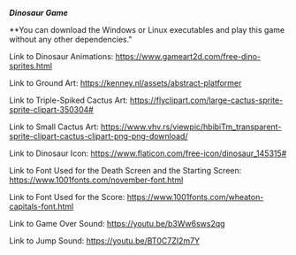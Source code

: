 ***Dinosaur Game***

**You can download the Windows or Linux executables and play this game without any other dependencies."


Link to Dinosaur Animations: https://www.gameart2d.com/free-dino-sprites.html

Link to Ground Art: https://kenney.nl/assets/abstract-platformer

Link to Triple-Spiked Cactus Art: https://flyclipart.com/large-cactus-sprite-sprite-clipart-350304#

Link to Small Cactus Art: https://www.vhv.rs/viewpic/hbibiTm_transparent-sprite-clipart-cactus-clipart-png-png-download/ 

Link to Dinosaur Icon: https://www.flaticon.com/free-icon/dinosaur_145315# 

Link to Font Used for the Death Screen and the Starting Screen: https://www.1001fonts.com/november-font.html 

Link to Font Used for the Score: https://www.1001fonts.com/wheaton-capitals-font.html 

Link to Game Over Sound: https://youtu.be/b3Ww6sws2qg 

Link to Jump Sound: https://youtu.be/BT0C7ZI2m7Y 

